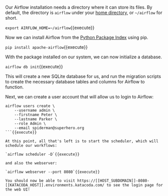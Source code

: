 Our Airflow installation needs a directory where it can store its files. By default, the directory is `airflow` under your [home directory](https://en.wikipedia.org/wiki/Home_directory), or `~/airflow` for short.

`export AIRFLOW_HOME=~/airflow`{{execute}}

Now we can install Airflow from the [Python Package Index](https://pypi.org/) using pip.

`pip install apache-airflow`{{execute}}

With the package installed on our system, we can now initialize a database.

`airflow db init`{{execute}}

This will create a new SQLite database for us, and run the migration scripts to create the necessary database tables and columns for Airflow to function.

Next, we can create a user account that will allow us to login to Airflow:

```
airflow users create \
    --username admin \
    --firstname Peter \
    --lastname Parker \
    --role Admin \
    --email spiderman@superhero.org
```{{execute}}

At this point, all that's left is to start the scheduler, which will schedule our workflows:

`airflow scheduler -D`{{execute}}

and also the webserver:

`airflow webserver --port 8080`{{execute}}

You should now be able to visit https://[[HOST_SUBDOMAIN]]-8080-[[KATACODA_HOST]].environments.katacoda.com/ to see the login page for the web UI!